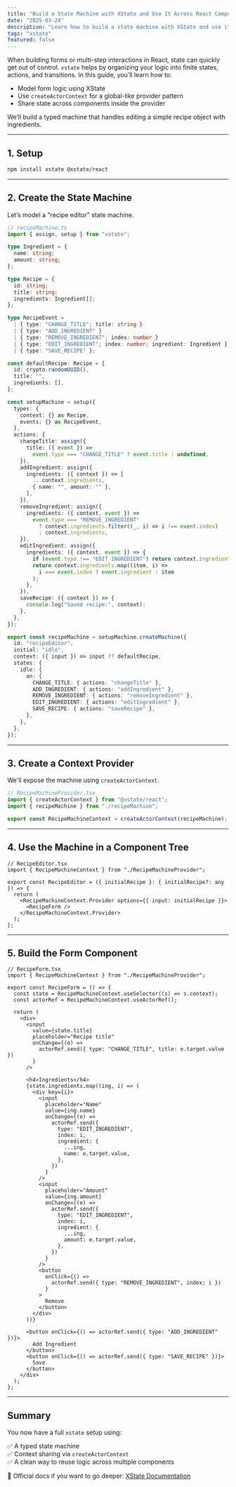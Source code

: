 ```yaml
---
title: "Build a State Machine with XState and Use It Across React Components (TypeScript)"
date: "2025-03-24"
description: "Learn how to build a state machine with XState and use it across React components in TypeScript."
tags: "xstate"
featured: false
---
```


When building forms or multi-step interactions in React, state can quickly get out of control. `xstate` helps by organizing your logic into finite states, actions, and transitions. In this guide, you’ll learn how to:

- Model form logic using XState
- Use `createActorContext` for a global-like provider pattern
- Share state across components inside the provider

We’ll build a typed machine that handles editing a simple recipe object with ingredients.

---

## 1. Setup

```bash
npm install xstate @xstate/react
```

---

## 2. Create the State Machine

Let’s model a "recipe editor" state machine.

```ts
// recipeMachine.ts
import { assign, setup } from "xstate";

type Ingredient = {
  name: string;
  amount: string;
};

type Recipe = {
  id: string;
  title: string;
  ingredients: Ingredient[];
};

type RecipeEvent =
  | { type: "CHANGE_TITLE"; title: string }
  | { type: "ADD_INGREDIENT" }
  | { type: "REMOVE_INGREDIENT"; index: number }
  | { type: "EDIT_INGREDIENT"; index: number; ingredient: Ingredient }
  | { type: "SAVE_RECIPE" };

const defaultRecipe: Recipe = {
  id: crypto.randomUUID(),
  title: "",
  ingredients: [],
};

const setupMachine = setup({
  types: {
    context: {} as Recipe,
    events: {} as RecipeEvent,
  },
  actions: {
    changeTitle: assign({
      title: ({ event }) =>
        event.type === "CHANGE_TITLE" ? event.title : undefined,
    }),
    addIngredient: assign({
      ingredients: ({ context }) => [
        ...context.ingredients,
        { name: "", amount: "" },
      ],
    }),
    removeIngredient: assign({
      ingredients: ({ context, event }) =>
        event.type === "REMOVE_INGREDIENT"
          ? context.ingredients.filter((_, i) => i !== event.index)
          : context.ingredients,
    }),
    editIngredient: assign({
      ingredients: ({ context, event }) => {
        if (event.type !== "EDIT_INGREDIENT") return context.ingredients;
        return context.ingredients.map((item, i) =>
          i === event.index ? event.ingredient : item
        );
      },
    }),
    saveRecipe: ({ context }) => {
      console.log("Saved recipe:", context);
    },
  },
});

export const recipeMachine = setupMachine.createMachine({
  id: "recipeEditor",
  initial: "idle",
  context: ({ input }) => input ?? defaultRecipe,
  states: {
    idle: {
      on: {
        CHANGE_TITLE: { actions: "changeTitle" },
        ADD_INGREDIENT: { actions: "addIngredient" },
        REMOVE_INGREDIENT: { actions: "removeIngredient" },
        EDIT_INGREDIENT: { actions: "editIngredient" },
        SAVE_RECIPE: { actions: "saveRecipe" },
      },
    },
  },
});
```

---

## 3. Create a Context Provider

We'll expose the machine using `createActorContext`.

```ts
// RecipeMachineProvider.tsx
import { createActorContext } from "@xstate/react";
import { recipeMachine } from "./recipeMachine";

export const RecipeMachineContext = createActorContext(recipeMachine);
```

---

## 4. Use the Machine in a Component Tree

```tsx
// RecipeEditor.tsx
import { RecipeMachineContext } from "./RecipeMachineProvider";

export const RecipeEditor = ({ initialRecipe }: { initialRecipe?: any }) => {
  return (
    <RecipeMachineContext.Provider options={{ input: initialRecipe }}>
      <RecipeForm />
    </RecipeMachineContext.Provider>
  );
};
```

---

## 5. Build the Form Component

```tsx
// RecipeForm.tsx
import { RecipeMachineContext } from "./RecipeMachineProvider";

export const RecipeForm = () => {
  const state = RecipeMachineContext.useSelector((s) => s.context);
  const actorRef = RecipeMachineContext.useActorRef();

  return (
    <div>
      <input
        value={state.title}
        placeholder="Recipe title"
        onChange={(e) =>
          actorRef.send({ type: "CHANGE_TITLE", title: e.target.value })
        }
      />

      <h4>Ingredients</h4>
      {state.ingredients.map((ing, i) => (
        <div key={i}>
          <input
            placeholder="Name"
            value={ing.name}
            onChange={(e) =>
              actorRef.send({
                type: "EDIT_INGREDIENT",
                index: i,
                ingredient: {
                  ...ing,
                  name: e.target.value,
                },
              })
            }
          />
          <input
            placeholder="Amount"
            value={ing.amount}
            onChange={(e) =>
              actorRef.send({
                type: "EDIT_INGREDIENT",
                index: i,
                ingredient: {
                  ...ing,
                  amount: e.target.value,
                },
              })
            }
          />
          <button
            onClick={() =>
              actorRef.send({ type: "REMOVE_INGREDIENT", index: i })
            }
          >
            Remove
          </button>
        </div>
      ))}

      <button onClick={() => actorRef.send({ type: "ADD_INGREDIENT" })}>
        Add Ingredient
      </button>
      <button onClick={() => actorRef.send({ type: "SAVE_RECIPE" })}>
        Save
      </button>
    </div>
  );
};
```

---

## Summary

You now have a full `xstate` setup using:

✅ A typed state machine  
✅ Context sharing via `createActorContext`  
✅ A clean way to reuse logic across multiple components

🔗 Official docs if you want to go deeper: [XState Documentation](https://xstate.js.org/docs/)
